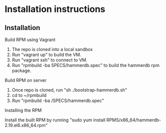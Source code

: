 # Installation instructions

## Installation

Build RPM using Vagrant

1. The repo is cloned into a local sandbox
2. Run "vagrant up" to build the VM.
3. Run "vagrant ssh" to connect to VM.
4. Run "rpmbuild -ba SPECS/hammerdb.spec" to build the hammerdb rpm package.


Build RPM on server

1. Once repo is cloned, run "sh ./bootstrap-hammerdb.sh"
2. cd to ~/rpmbuild 
3. Run "rpmbuild -ba /SPECS/hammerdb.spec"

Installing the RPM 

Install the built RPM by running "sudo yum install RPMS/x86_64/hammerdb-2.19.el6.x86_64.rpm"


